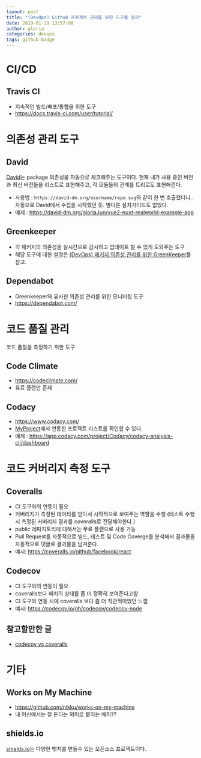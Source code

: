```yaml
---
layout: post
title: "(DevOps) Github 프로젝트 관리를 위한 도구들 정리"
date: 2019-01-29 13:57:00
author: gloria
categories: devops
tags: github-badge
---
```


# CI/CD

## Travis CI

- 지속적인 빌드/배포/통합을 위한 도구
- https://docs.travis-ci.com/user/tutorial/

# 의존성 관리 도구

## David

[David](https://david-dm.org)는 package 의존성을 자동으로 체크해주는 도구이다.
현재 내가 사용 중인 버전과 최신 버전들을 리스트로 표현해주고, 각 모듈들의 관계를 트리로도 표현해준다.

- 사용법 : `https://david-dm.org/username/repo.svg`와 같이 한 번 호출했더니..자동으로 David에서 수집을 시작했던 듯. 별다른 설치가이드도 없었다.
- 예제 : https://david-dm.org/gloriaJun/vue2-nuxt-realworld-example-app

## Greenkeeper

- 각 패키지의 의존성을 실시간으로 감시하고 업데이트 할 수 있게 도와주는 도구
- 해당 도구에 대한 설명은 [(DevOps) 패키지 의존성 관리를 위한 GreenKeeper]()를 참고.

## Dependabot

- Greenkeeper와 유사한 의존성 관리를 위한 모니터링 도구
- https://dependabot.com/

# 코드 품질 관리

코드 품질을 측정하기 위한 도구

## Code Climate

- https://codeclimate.com/
- 유료 플랜만 존재

## Codacy

- https://www.codacy.com/
- [MyProject](https://app.codacy.com/projects)에서 연동한 프로젝트 리스트를 확인할 수 있다.
- 예제 : https://app.codacy.com/project/Codacy/codacy-analysis-cli/dashboard

# 코드 커버리지 측정 도구

## Coveralls

- CI 도구와의 연동이 필요
- 커버리지가 측정된 데이타를 받아서 시작적으로 보여주는 역할을 수행 (테스트 수행 시 측정된 커버리지 결과를 coveralls로 전달해야한다.)
- public 레파지토리에 대해서는 무료 플랜으로 사용 가능
- Pull Request를 자동적으로 빌드, 테스트 및 Code Coverge를 분석해서 결과물을 자동적으로 댓글로 결과물을 남겨준다.
- 예시: https://coveralls.io/github/facebook/react

## Codecov

- CI 도구와의 연동이 필요
- coveralls보다 패치의 상태를 좀 더 정확히 보여준다고함
- CI 도구와 연동 시에 coveralls 보다 좀 더 직관적이었던 느낌
- 예시: https://codecov.io/gh/codecov/codecov-node

## 참고할만한 글

- [codecov vs coveralls](http://text.youknowone.org/post/144201220021/codecov-vs-coveralls)

# 기타

## Works on My Machine

- https://github.com/nikku/works-on-my-machine
- 내 머신에서는 잘 돈다는 의미로 붙이는 배지??

## shields.io

[shields.io](https://shields.io)는 다양한 뱃지를 만들수 있는 오픈소스 프로젝트이다.
